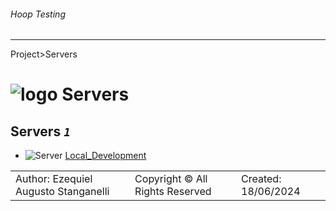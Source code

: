 ###### Hoop Testing
___
Project>Servers


# ![logo](../Images/servers64.svg) Servers



## <a name="#Servers"></a>Servers _`1`_
- ![Server](../Images/server.svg) [Local_Development](Local_Development/Local_Development.md)


||||
|---|---|---|
|Author: Ezequiel Augusto Stanganelli|Copyright © All Rights Reserved|Created: 18/06/2024|